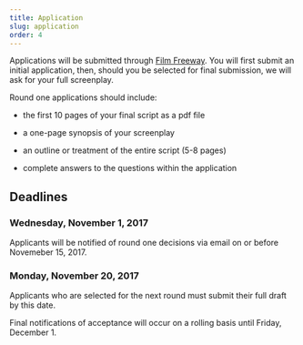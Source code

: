 ```yaml
---
title: Application
slug: application
order: 4
---
```


Applications will be submitted through [Film Freeway](www.filmfreeway.com). You will first submit an initial application, then, should you be selected for final submission, we will ask for your full screenplay.

Round one applications should include:

- the first 10 pages of your final script as a pdf file

- a one-page synopsis of your screenplay

- an outline or treatment of the entire script (5-8 pages)

- complete answers to the questions within the application

## Deadlines

### Wednesday, November 1, 2017

Applicants will be notified of round one decisions via email on or before Novemeber 15, 2017.

### Monday, November 20, 2017

Applicants who are selected for the next round must submit their full draft by this date.

Final notifications of acceptance will occur on a rolling basis until Friday, December 1.
